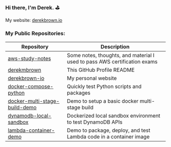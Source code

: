 ### Hi there, I'm Derek. :golf:

My website: [derekbrown.io](https://derekbrown.io)

### My Public Repositories:

| Repository                                                                                | Description                                                               |
| -                                                                                         | -                                                                         |
| [aws-study-notes](https://github.com/derekmbrown/aws-study-notes)                         | Some notes, thoughts, and material I used to pass AWS certification exams |
| [derekmbrown](https://github.com/derekmbrown/derekmbrown)                                 | This GitHub Profile README                                                |
| [derekbrown-io](https://github.com/derekmbrown/derekbrown-io)                             | My personal website                                                       |
| [docker-compose-python](https://github.com/derekmbrown/docker-compose-python)             | Quickly test Python scripts and packages                                  |
| [docker-multi-stage-build-demo](https://github.com/derekmbrown/multi-stage-build-apache)  | Demo to setup a basic docker multi-stage build                            |
| [dynamodb-local-sandbox](https://github.com/derekmbrown/dynamodb-local-sandbox)           | Dockerized local sandbox environment to test DynamoDB APIs                |
| [lambda-container-demo](https://github.com/derekmbrown/lambda-container-support)          | Demo to package, deploy, and test Lambda code in a container image        |
